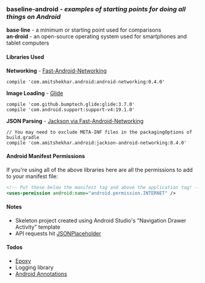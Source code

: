 ### **baseline-android** - *examples of starting points for doing all things on Android*

**base·line** - a minimum or starting point used for comparisons<br>
**an·droid** - an open-source operating system used for smartphones and tablet computers

#### Libraries Used
**Networking** - [Fast-Android-Networking](https://github.com/amitshekhariitbhu/Fast-Android-Networking) 

````
compile 'com.amitshekhar.android:android-networking:0.4.0'
````

**Image Loading** - [Glide](https://github.com/bumptech/glide)
 
```` 
compile 'com.github.bumptech.glide:glide:3.7.0'
compile 'com.android.support:support-v4:19.1.0' 
```` 

**JSON Parsing** - [Jackson via Fast-Android-Networking](https://github.com/amitshekhariitbhu/Fast-Android-Networking)

```` 
// You may need to exclude META-INF files in the packagingOptions of build.gradle
compile 'com.amitshekhar.android:jackson-android-networking:0.4.0'
```` 

#### Android Manifest Permissions

If you're using all of the above libraries here are all the permissions to add to your manifest file:

```xml
<!-- Put these below the manifest tag and above the application tag! -->
<uses-permission android:name="android.permission.INTERNET" />
```

#### Notes
* Skeleton project created using Android Studio's "Navigation Drawer Activity" template
* API requests hit [JSONPlaceholder](https://jsonplaceholder.typicode.com/)

#### Todos
* [Epoxy](https://github.com/airbnb/epoxy)
* Logging library
* [Android Annotations](https://github.com/androidannotations/androidannotations)
